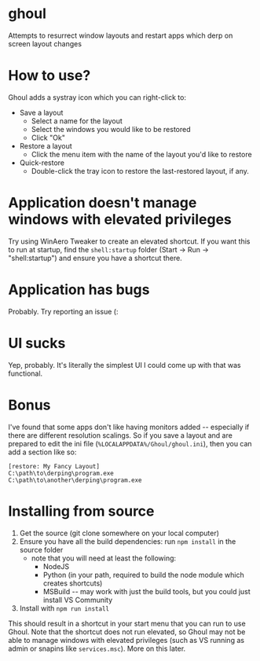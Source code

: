 # ghoul
Attempts to resurrect window layouts and restart apps which derp on screen layout changes

# How to use?
Ghoul adds a systray icon which you can right-click to:
- Save a layout
    - Select a name for the layout
    - Select the windows you would like to be restored
    - Click "Ok"
- Restore a layout
    - Click the menu item with the name of the layout you'd like to restore
- Quick-restore
    - Double-click the tray icon to restore the last-restored layout, if any.

# Application doesn't manage windows with elevated privileges
Try using WinAero Tweaker to create an elevated shortcut. If you want this to run at startup, find the `shell:startup` folder (Start -> Run -> "shell:startup") and ensure you have a shortcut there.

# Application has bugs
Probably. Try reporting an issue (:

# UI sucks
Yep, probably. It's literally the simplest UI I could come up with that was functional.

# Bonus
I've found that some apps don't like having monitors added -- especially if there are different resolution scalings. So if you save a layout and are prepared to edit the ini file (`%LOCALAPPDATA%/Ghoul/ghoul.ini`), then you can add a section like so:

```
[restore: My Fancy Layout]
C:\path\to\derping\program.exe
C:\path\to\another\derping\program.exe
```

# Installing from source

1. Get the source (git clone somewhere on your local computer)
2. Ensure you have all the build dependencies: run `npm install` in the source folder
    - note that you will need at least the following:
        - NodeJS
        - Python (in your path, required to build the node module which creates shortcuts)
        - MSBuild -- may work with just the build tools, but you could just install VS Community
3. Install with `npm run install`

This should result in a shortcut in your start menu that you can run to use Ghoul. Note that the shortcut does not run elevated, so Ghoul may not be able to manage windows with elevated privileges (such as VS running as admin or snapins like `services.msc`). More on this later.